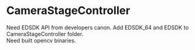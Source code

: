 # CameraStageController

Need EDSDK API from developers canon. Add EDSDK_64 and EDSDK to CameraStageController folder. <br>
Need built opencv binaries. 
